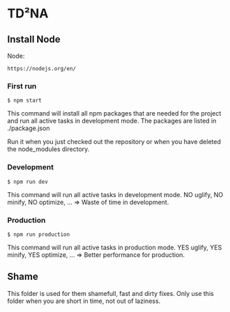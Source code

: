 # TD²NA

## Install Node

Node:

	https://nodejs.org/en/


### First run

	$ npm start

This command will install all npm packages that are needed for the project and run all active tasks in development mode.
The packages are listed in ./package.json

Run it when you just checked out the repository or when you have deleted the node_modules directory.

### Development

	$ npm run dev

This command will run all active tasks in development mode.
NO uglify, NO minify, NO optimize, ... => Waste of time in development.

### Production

	$ npm run production

This command will run all active tasks in production mode.
YES uglify, YES minify, YES optimize, ... => Better performance for production.



## Shame

This folder is used for them shamefull, fast and dirty fixes.
Only use this folder when you are short in time, not out of laziness.